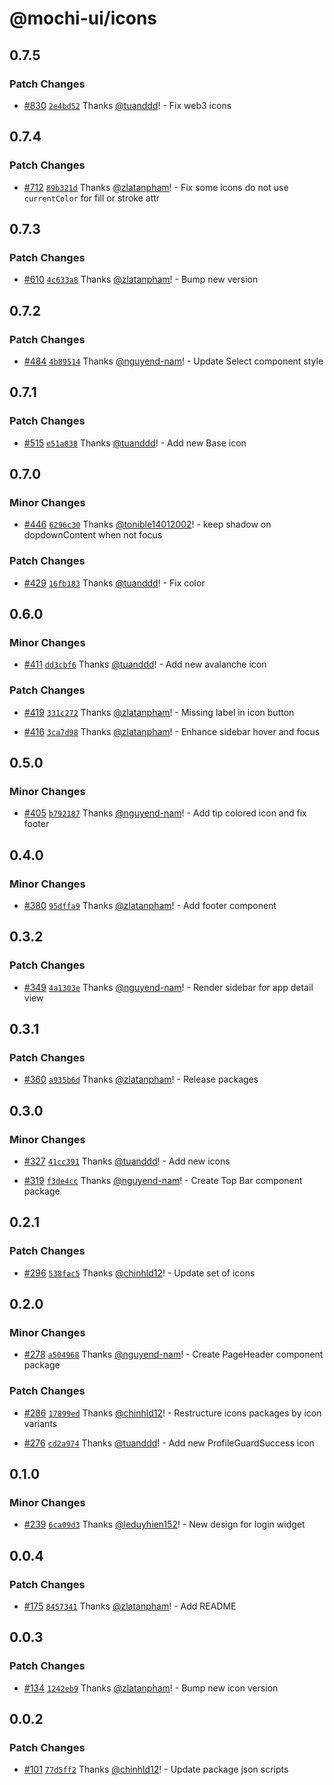 # @mochi-ui/icons

## 0.7.5

### Patch Changes

- [#830](https://github.com/consolelabs/mochi-ui/pull/830) [`2e4bd52`](https://github.com/consolelabs/mochi-ui/commit/2e4bd52feecd7b3ba913e31cb5f719e720434023) Thanks [@tuanddd](https://github.com/tuanddd)! - Fix web3 icons

## 0.7.4

### Patch Changes

- [#712](https://github.com/consolelabs/mochi-ui/pull/712) [`89b321d`](https://github.com/consolelabs/mochi-ui/commit/89b321dd956b77f2db7b66fa81bfb82751020249) Thanks [@zlatanpham](https://github.com/zlatanpham)! - Fix some icons do not use `currentColor` for fill or stroke attr

## 0.7.3

### Patch Changes

- [#610](https://github.com/consolelabs/mochi-ui/pull/610)
  [`4c633a8`](https://github.com/consolelabs/mochi-ui/commit/4c633a8ee7af48c4153d4999157b73a6d1532e10)
  Thanks [@zlatanpham](https://github.com/zlatanpham)! - Bump new version

## 0.7.2

### Patch Changes

- [#484](https://github.com/consolelabs/mochi-ui/pull/484)
  [`4b89514`](https://github.com/consolelabs/mochi-ui/commit/4b89514102beff9f17c3a3e66f6e27434566d5c7)
  Thanks [@nguyend-nam](https://github.com/nguyend-nam)! - Update Select
  component style

## 0.7.1

### Patch Changes

- [#515](https://github.com/consolelabs/mochi-ui/pull/515)
  [`e51a038`](https://github.com/consolelabs/mochi-ui/commit/e51a038bd451efdfb8779b560a397d3e414730e4)
  Thanks [@tuanddd](https://github.com/tuanddd)! - Add new Base icon

## 0.7.0

### Minor Changes

- [#446](https://github.com/consolelabs/mochi-ui/pull/446)
  [`6296c30`](https://github.com/consolelabs/mochi-ui/commit/6296c30e98fdc658728c484eb1460cddec2aa13b)
  Thanks [@tonible14012002](https://github.com/tonible14012002)! - keep shadow
  on dopdownContent when not focus

### Patch Changes

- [#429](https://github.com/consolelabs/mochi-ui/pull/429)
  [`16fb183`](https://github.com/consolelabs/mochi-ui/commit/16fb183cd98a178bc1ac17bf404a76d30c88ed93)
  Thanks [@tuanddd](https://github.com/tuanddd)! - Fix color

## 0.6.0

### Minor Changes

- [#411](https://github.com/consolelabs/mochi-ui/pull/411)
  [`dd3cbf6`](https://github.com/consolelabs/mochi-ui/commit/dd3cbf62d93409baa5a04995c1fbde16db6f5a68)
  Thanks [@tuanddd](https://github.com/tuanddd)! - Add new avalanche icon

### Patch Changes

- [#419](https://github.com/consolelabs/mochi-ui/pull/419)
  [`331c272`](https://github.com/consolelabs/mochi-ui/commit/331c2724d065f3928853029601572a9a4eb7c430)
  Thanks [@zlatanpham](https://github.com/zlatanpham)! - Missing label in icon
  button

- [#416](https://github.com/consolelabs/mochi-ui/pull/416)
  [`3ca7d98`](https://github.com/consolelabs/mochi-ui/commit/3ca7d98d86397300b3ee1fb890c7de34bae1a8a9)
  Thanks [@zlatanpham](https://github.com/zlatanpham)! - Enhance sidebar hover
  and focus

## 0.5.0

### Minor Changes

- [#405](https://github.com/consolelabs/mochi-ui/pull/405)
  [`b792187`](https://github.com/consolelabs/mochi-ui/commit/b7921878a236149fea0879e5414f5f0a9c0f65da)
  Thanks [@nguyend-nam](https://github.com/nguyend-nam)! - Add tip colored icon
  and fix footer

## 0.4.0

### Minor Changes

- [#380](https://github.com/consolelabs/mochi-ui/pull/380)
  [`95dffa9`](https://github.com/consolelabs/mochi-ui/commit/95dffa9579bd4f5afb29be7a668ed06e98de3543)
  Thanks [@zlatanpham](https://github.com/zlatanpham)! - Add footer component

## 0.3.2

### Patch Changes

- [#349](https://github.com/consolelabs/mochi-ui/pull/349)
  [`4a1303e`](https://github.com/consolelabs/mochi-ui/commit/4a1303e6f540f27a6cd5ab26b7b6cf3997074d32)
  Thanks [@nguyend-nam](https://github.com/nguyend-nam)! - Render sidebar for
  app detail view

## 0.3.1

### Patch Changes

- [#360](https://github.com/consolelabs/mochi-ui/pull/360)
  [`a935b6d`](https://github.com/consolelabs/mochi-ui/commit/a935b6d9f9189fb7ea2d2b2dd771ff0df73598f4)
  Thanks [@zlatanpham](https://github.com/zlatanpham)! - Release packages

## 0.3.0

### Minor Changes

- [#327](https://github.com/consolelabs/mochi-ui/pull/327)
  [`41cc391`](https://github.com/consolelabs/mochi-ui/commit/41cc391a829fd4fb185ad4e394a4f8204a8b6304)
  Thanks [@tuanddd](https://github.com/tuanddd)! - Add new icons

- [#319](https://github.com/consolelabs/mochi-ui/pull/319)
  [`f3de4cc`](https://github.com/consolelabs/mochi-ui/commit/f3de4cc86987082f7c93c5edd74038f28931bad5)
  Thanks [@nguyend-nam](https://github.com/nguyend-nam)! - Create Top Bar
  component package

## 0.2.1

### Patch Changes

- [#296](https://github.com/consolelabs/mochi-ui/pull/296)
  [`538fac5`](https://github.com/consolelabs/mochi-ui/commit/538fac5b23861bfd01d02413746b80b89d8c50fd)
  Thanks [@chinhld12](https://github.com/chinhld12)! - Update set of icons

## 0.2.0

### Minor Changes

- [#278](https://github.com/consolelabs/mochi-ui/pull/278)
  [`a504968`](https://github.com/consolelabs/mochi-ui/commit/a50496823bdfb169b5a8c30c1849cdb07534de78)
  Thanks [@nguyend-nam](https://github.com/nguyend-nam)! - Create PageHeader
  component package

### Patch Changes

- [#286](https://github.com/consolelabs/mochi-ui/pull/286)
  [`17899ed`](https://github.com/consolelabs/mochi-ui/commit/17899edf82cda80441450ef240569831e427f45b)
  Thanks [@chinhld12](https://github.com/chinhld12)! - Restructure icons
  packages by icon variants

- [#276](https://github.com/consolelabs/mochi-ui/pull/276)
  [`cd2a974`](https://github.com/consolelabs/mochi-ui/commit/cd2a9743f24f08deb03bacdf29c3a7d5e2512ab5)
  Thanks [@tuanddd](https://github.com/tuanddd)! - Add new ProfileGuardSuccess
  icon

## 0.1.0

### Minor Changes

- [#239](https://github.com/consolelabs/mochi-ui/pull/239)
  [`6ca09d3`](https://github.com/consolelabs/mochi-ui/commit/6ca09d31a42bdc6f3cc5f3e116a0dad04df3709c)
  Thanks [@leduyhien152](https://github.com/leduyhien152)! - New design for
  login widget

## 0.0.4

### Patch Changes

- [#175](https://github.com/consolelabs/websites/pull/175)
  [`8457341`](https://github.com/consolelabs/websites/commit/8457341631ae28bb9f9d226e3b9c287d81cc9685)
  Thanks [@zlatanpham](https://github.com/zlatanpham)! - Add README

## 0.0.3

### Patch Changes

- [#134](https://github.com/consolelabs/websites/pull/134)
  [`1242eb9`](https://github.com/consolelabs/websites/commit/1242eb9215f4753ca6ca0edb8f424212f0508b2b)
  Thanks [@zlatanpham](https://github.com/zlatanpham)! - Bump new icon version

## 0.0.2

### Patch Changes

- [#101](https://github.com/consolelabs/websites/pull/101)
  [`77d5ff2`](https://github.com/consolelabs/websites/commit/77d5ff23c587c7667a2a3efdca7f627ef5422211)
  Thanks [@chinhld12](https://github.com/chinhld12)! - Update package json
  scripts
